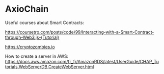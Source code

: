 # AxioChain

Useful courses about Smart Contracts:

https://coursetro.com/posts/code/99/Interacting-with-a-Smart-Contract-through-Web3.js-(Tutorial)

https://cryptozombies.io

How to create a server in AWS:
https://docs.aws.amazon.com/fr_fr/AmazonRDS/latest/UserGuide/CHAP_Tutorials.WebServerDB.CreateWebServer.html
